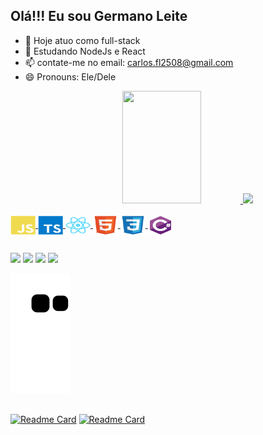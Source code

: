 ## Olá!!! Eu sou Germano Leite

- 🔭 Hoje atuo como full-stack
- 🌱 Estudando NodeJs e React 
- 📫 contate-me no email: carlos.fl2508@gmail.com
- 😄 Pronouns: Ele/Dele

<div align="center" style="display: inline_block">
  <a href="https://github.com/GermanoFLeite">
  <img height="180em" width="50%" src="https://github-readme-stats.vercel.app/api?username=germanofleite&show_icons=true&theme=tokyonight&include_all_commits=true&count_private=true"/>    
  <img height="180em"  src="https://github-readme-stats.vercel.app/api/top-langs/?username=germanofleite&langs_count=7&theme=tokyonight"/>
</div>

<div style="display: inline_block"><br>
  <img align="center" alt="Rafa-Js" height="30" width="40" src="https://raw.githubusercontent.com/devicons/devicon/master/icons/javascript/javascript-plain.svg">
  <img align="center" alt="Rafa-Ts" height="30" width="40" src="https://raw.githubusercontent.com/devicons/devicon/master/icons/typescript/typescript-plain.svg">
  <img align="center" alt="Rafa-React" height="30" width="40" src="https://raw.githubusercontent.com/devicons/devicon/master/icons/react/react-original.svg">
  <img align="center" alt="Rafa-HTML" height="30" width="40" src="https://raw.githubusercontent.com/devicons/devicon/master/icons/html5/html5-original.svg">
  <img align="center" alt="Rafa-CSS" height="30" width="40" src="https://raw.githubusercontent.com/devicons/devicon/master/icons/css3/css3-original.svg">
  <img align="center" alt="Rafa-Csharp" height="30" width="40" src="https://raw.githubusercontent.com/devicons/devicon/master/icons/csharp/csharp-original.svg">

</div>

##

<div>
    
  <a href="https://instagram.com/germano.fl" target="_blank"><img src="https://img.shields.io/badge/-Instagram-%23E4405F?style=for-the-badge&logo=instagram&logoColor=white" target="_blank"></a>
 <a href="https://discord.gg/wagxzStdcR" target="_blank"><img src="https://img.shields.io/badge/Discord-7289DA?style=for-the-badge&logo=discord&logoColor=white" target="_blank"></a> 
  <a href = "mailto:carlos.fl2508@gmail.com"><img src="https://img.shields.io/badge/Gmail-D14836?style=for-the-badge&logo=gmail&logoColor=white" target="_blank"></a>
  <a href="https://www.linkedin.com/in/germanoferreiradev" target="_blank"><img src="https://img.shields.io/badge/-LinkedIn-%230077B5?style=for-the-badge&logo=linkedin&logoColor=white" target="_blank"></a> 
  
  ![Snake animation](https://github.com/germanofleite/germanofleite/blob/output/github-contribution-grid-snake.svg)
  
</div>
  
 ##
  

  [![Readme Card](https://github-readme-stats.vercel.app/api/pin?username=germanofleite&repo=HackthonUp)](https://github.com/GermanoFLeite/HackthonUp)
  [![Readme Card](https://github-readme-stats.vercel.app/api/pin?username=germanofleite&repo=DevFoods)](https://github.com/GermanoFLeite/DevFoods)

